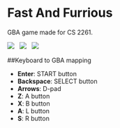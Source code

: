 Fast And Furrious
===============

GBA game made for CS 2261.

<img src="http://www.prism.gatech.edu/~lsissoko3/fast-and-furrious/fastandfurrious.png" /> &nbsp;
<img src="http://www.prism.gatech.edu/~lsissoko3/fast-and-furrious/fastandfurrious2.PNG" /> &nbsp;
<img src="http://www.prism.gatech.edu/~lsissoko3/fast-and-furrious/fastandfurrious3.PNG" />

##Keyboard to GBA mapping
- __Enter__: START button
- __Backspace__: SELECT button
- __Arrows__: D-pad
- __Z__: A button
- __X__: B button
- __A__: L button
- __S__: R button
